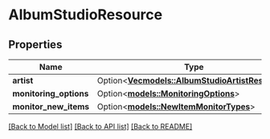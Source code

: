 # AlbumStudioResource

## Properties

Name | Type | Description | Notes
------------ | ------------- | ------------- | -------------
**artist** | Option<[**Vec<models::AlbumStudioArtistResource>**](AlbumStudioArtistResource.md)> |  | [optional]
**monitoring_options** | Option<[**models::MonitoringOptions**](MonitoringOptions.md)> |  | [optional]
**monitor_new_items** | Option<[**models::NewItemMonitorTypes**](NewItemMonitorTypes.md)> |  | [optional]

[[Back to Model list]](../README.md#documentation-for-models) [[Back to API list]](../README.md#documentation-for-api-endpoints) [[Back to README]](../README.md)


